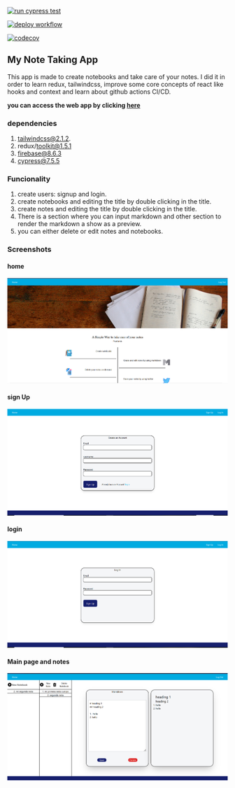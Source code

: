 [![run cypress test](https://github.com/alexc957/My-Note-Taking-App/actions/workflows/runTest.yml/badge.svg)](https://github.com/alexc957/My-Note-Taking-App/actions/workflows/runTest.yml)

[![deploy workflow](https://github.com/alexc957/My-Note-Taking-App/actions/workflows/deploy.js.yml/badge.svg)](https://github.com/alexc957/My-Note-Taking-App/actions/workflows/deploy.js.yml)

[![codecov](https://codecov.io/gh/alexc957/My-Note-Taking-App/branch/develop/graph/badge.svg?token=AVBAE043IS)](https://codecov.io/gh/alexc957/My-Note-Taking-App)



## My Note Taking App 
This app is made to create notebooks and take care of your notes. I did it in order to learn redux, tailwindcss, improve some core concepts of react like hooks and context and learn about github actions CI/CD. 

**you can access the web app by clicking [here](https://alexc957.github.io/My-Note-Taking-App/#/)**


### dependencies

1. tailwindcss@2.1.2.
2. redux/toolkit@1.5.1
3. firebase@8.6.3
4. cypress@7.5.5

### Funcionality
1. create users: signup and login.
2. create notebooks and editing the title by double clicking in the title. 
3. create notes and editing the title by double clicking in the title.
4. There is a section where you can input markdown and other section to render the markdown a show as a preview. 
5. you can either delete or edit notes and notebooks. 

### Screenshots 

#### home 
![home](./public/images/home.png)

#### sign Up 
![signup](./public/images/signup.png)

#### login 
![login](./public/images/login.png)

#### Main page and notes 
![main page](public/images/mainpage.png)
